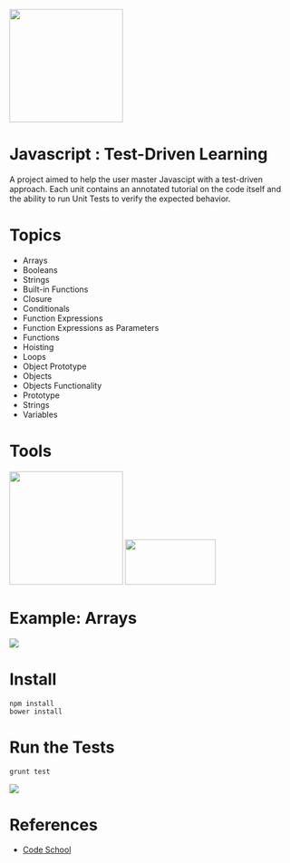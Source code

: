 <a name="README">[<img src="https://camo.githubusercontent.com/eb464a60a4a47f8b600aa71bfbc6aff3fe5c5392/68747470733a2f2f7261772e6769746875622e636f6d2f766f6f646f6f74696b69676f642f6c6f676f2e6a732f6d61737465722f6a732e706e67" width="200px" height="200px" />](https://github.com/MartinChavez/Learn-Javascript)</a>

Javascript : Test-Driven Learning
================

A project aimed to help the user master Javascipt with a test-driven approach. Each unit contains an annotated tutorial on the code itself and the ability to run Unit Tests to verify the expected behavior.

Topics
================
 - Arrays
 - Booleans
 - Strings
 - Built-in Functions
 - Closure
 - Conditionals
 - Function Expressions
 - Function Expressions as Parameters
 - Functions
 - Hoisting
 - Loops
 - Object Prototype
 - Objects
 - Objects Functionality
 - Prototype
 - Strings
 - Variables

Tools
====================
<a name="README">[<img src="https://camo.githubusercontent.com/39242419c60a53e1f3cecdeecb2460acce47366f/687474703a2f2f6772756e746a732e636f6d2f696d672f6772756e742d6c6f676f2d6e6f2d776f72646d61726b2e737667" width="200px" height="200px" />](https://github.com/gruntjs/grunt)</a>
<a name="README">[<img src="https://karma-runner.github.io/assets/img/banner.png" width="160px" height="80px" />](https://karma-runner.github.io/0.12/index.html)</a>

Example: Arrays
====================

<a name="README">[<img src="https://s3-us-west-2.amazonaws.com/martinbucket/arrays.png"  />](https://github.com/MartinChavez/Learn-Javascript)</a>

Install
====================
```Terminal
npm install
bower install
```

Run the Tests
====================
```Javascript
grunt test
```
[<img src="https://s3-us-west-2.amazonaws.com/testdrivenlearningbucket/Run+Tests.png"  />](https://github.com/MartinChavez/Learn-Javascript)

References
====================

* [Code School](https://www.codeschool.com/)
